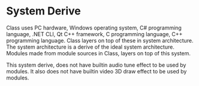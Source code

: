 # System Derive

Class uses PC hardware, Windows operating system, C# programming language, .NET CLI, Qt C++ framework, 
C programming language, C++ programming language.
Class layers on top of these in system architecture.
The system architecture is a derive of the ideal system architecture.
Modules made from module sources in Class, layers on top of this system.

This system derive, does not have builtin audio tune effect to be used by modules.
It also does not have builtin video 3D draw effect to be used by modules.